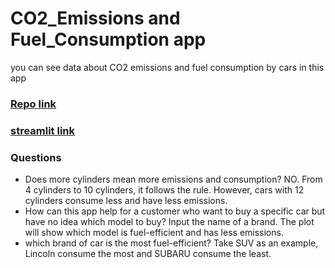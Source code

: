 # CO2_Emissions and Fuel_Consumption app

you can see data about CO2 emissions and fuel consumption by cars in this app

### [Repo link](https://github.com/BenKangyb/final_app)
### [streamlit link](https://benkangyb-final-app-final-kc6y1h.streamlit.app/)


### Questions 
- Does more cylinders mean more emissions and consumption?
NO. From 4 cylinders to 10 cylinders, it follows the rule. However, cars with 12 cylinders consume less and have less emissions.
- How can this app help for a customer who want to buy a specific car but have no idea which model to buy?
Input the name of a brand. The plot will show which model is fuel-efficient and has less emissions.
- which brand of car is the most fuel-efficient?
Take SUV as an example, Lincoln consume the most and SUBARU consume the least.